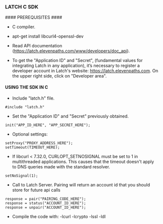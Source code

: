 ### LATCH C SDK ###


#### PREREQUISITES ####

* C compiler.

* apt-get install libcurl4-openssl-dev

* Read API documentation (https://latch.elevenpaths.com/www/developers/doc_api).

* To get the "Application ID" and "Secret", (fundamental values for integrating Latch in any application), it’s necessary to register a developer account in Latch's website: https://latch.elevenpaths.com. On the upper right side, click on "Developer area".


#### USING THE SDK IN C ####

* Include "latch.h" file.
```
#include "latch.h"
```

* Set the "Application ID" and "Secret" previously obtained.
```
init("APP_ID_HERE", "APP_SECRET_HERE");
```

* Optional settings:
```
setProxy("PROXY_ADDRESS_HERE");
setTimeout(TIMEOUT_HERE);
```

* If libcurl < 7.32.0, CURLOPT_SETNOSIGNAL must be set to 1 in multithreaded applications. This causes that the timeout doesn't apply to DNS queries made with the standard resolver.
```
setNoSignal(1);
```

* Call to Latch Server. Pairing will return an account id that you should store for future api calls
```
response = pair("PAIRING_CODE_HERE");
response = status("ACCOUNT_ID_HERE");
response = unpair("ACCOUNT_ID_HERE");
```

* Compile the code with: -lcurl -lcrypto -lssl -ldl
